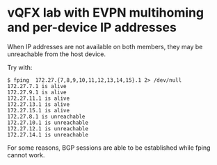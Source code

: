 # vQFX lab with EVPN multihoming and per-device IP addresses

When IP addresses are not available on both members, they may be
unreachable from the host device.

Try with:

```console
$ fping  172.27.{7,8,9,10,11,12,13,14,15}.1 2> /dev/null
172.27.7.1 is alive
172.27.9.1 is alive
172.27.11.1 is alive
172.27.13.1 is alive
172.27.15.1 is alive
172.27.8.1 is unreachable
172.27.10.1 is unreachable
172.27.12.1 is unreachable
172.27.14.1 is unreachable
```

For some reasons, BGP sessions are able to be established while fping
cannot work.
